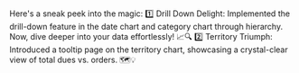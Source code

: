 Here's a sneak peek into the magic:
1️⃣ Drill Down Delight: Implemented the drill-down feature in the date chart and category chart through hierarchy. Now, dive deeper into your data effortlessly! 📈🔍
2️⃣ Territory Triumph: Introduced a tooltip page on the territory chart, showcasing a crystal-clear view of total dues vs. orders. 🗺️💡
